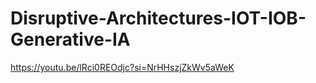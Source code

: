 # Disruptive-Architectures-IOT-IOB-Generative-IA


https://youtu.be/lRci0REOdjc?si=NrHHszjZkWv5aWeK
